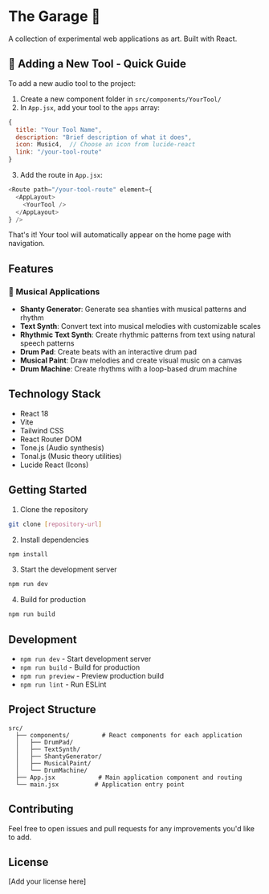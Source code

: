 # The Garage 🎼

A collection of experimental web applications as art. Built with React.

## 🔧 Adding a New Tool - Quick Guide

To add a new audio tool to the project:

1. Create a new component folder in `src/components/YourTool/`
2. In `App.jsx`, add your tool to the `apps` array:
```javascript
{
  title: "Your Tool Name",
  description: "Brief description of what it does",
  icon: Music4,  // Choose an icon from lucide-react
  link: "/your-tool-route"
}
```
3. Add the route in `App.jsx`:
```javascript
<Route path="/your-tool-route" element={
  <AppLayout>
    <YourTool />
  </AppLayout>
} />
```

That's it! Your tool will automatically appear on the home page with navigation.

## Features

### 🎵 Musical Applications

- **Shanty Generator**: Generate sea shanties with musical patterns and rhythm
- **Text Synth**: Convert text into musical melodies with customizable scales
- **Rhythmic Text Synth**: Create rhythmic patterns from text using natural speech patterns
- **Drum Pad**: Create beats with an interactive drum pad
- **Musical Paint**: Draw melodies and create visual music on a canvas
- **Drum Machine**: Create rhythms with a loop-based drum machine

## Technology Stack

- React 18
- Vite
- Tailwind CSS
- React Router DOM
- Tone.js (Audio synthesis)
- Tonal.js (Music theory utilities)
- Lucide React (Icons)

## Getting Started

1. Clone the repository
```bash
git clone [repository-url]
```

2. Install dependencies
```bash
npm install
```

3. Start the development server
```bash
npm run dev
```

4. Build for production
```bash
npm run build
```

## Development

- `npm run dev` - Start development server
- `npm run build` - Build for production
- `npm run preview` - Preview production build
- `npm run lint` - Run ESLint

## Project Structure

```
src/
  ├── components/         # React components for each application
  │   ├── DrumPad/
  │   ├── TextSynth/
  │   ├── ShantyGenerator/
  │   ├── MusicalPaint/
  │   └── DrumMachine/
  ├── App.jsx            # Main application component and routing
  └── main.jsx          # Application entry point
```

## Contributing

Feel free to open issues and pull requests for any improvements you'd like to add.

## License

[Add your license here]